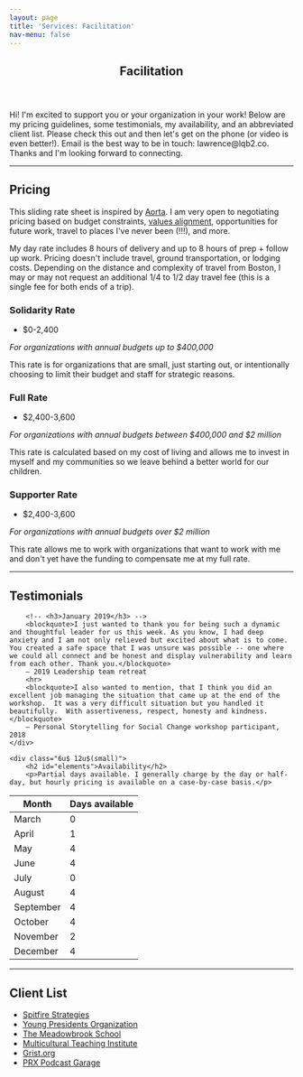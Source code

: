 ```yaml
---
layout: page
title: 'Services: Facilitation'
nav-menu: false
---
```


<!-- Main -->
<div id="main" class="alt">

<!-- One -->
<section id="one">
	<div class="inner">
		<header class="major">
			<h1>Facilitation</h1>
		</header>
		<p>Hi! I'm excited to support you or your organization in your work! Below are my pricing guidelines, some testimonials, my availability, and an abbreviated client list. Please check this out and then let's get on the phone (or video is even better!). Email is the best way to be in touch: lawrence@lqb2.co. Thanks and I'm looking forward to connecting. 

<hr class="major" />

<!-- Content -->
<h2 id="content">Pricing</h2>
<p>
	This sliding rate sheet is inspired by <a href="http://aorta.coop/rates/">Aorta</a>. I am very open to negotiating pricing based on budget constraints, <a href="http://www.lawrencebarrinerii.com/vision" target="_blank">values alignment</a>, opportunities for future work, travel to places I've never been (!!!), and more. 
</p>
<p>My day rate includes 8 hours of delivery and up to 8 hours of prep + follow up work. Pricing doesn't include travel, ground transportation, or lodging costs. Depending on the distance and complexity of travel from Boston, I may or may not request an additional 1/4 to 1/2 day travel fee (this is a single fee for both ends of a trip).</p>
<div class="row">
	<div class="4u 12u$(medium)">
		<h3>Solidarity Rate</h3>
		<ul class="actions">
			<li><span class="button special disabled">$0-2,400</span></li>
		</ul>
		<p><i>For organizations with annual budgets up to $400,000</i></p>
		<p>This rate is for organizations that are small, just starting out, or intentionally choosing to limit their budget and staff for strategic reasons.</p>
	</div>
	<div class="4u 12u$(medium)">
		<h3>Full Rate</h3>
		<ul class="actions">
			<li><span class="button special">$2,400-3,600</span></li>
		</ul>
		<p><i>For organizations with annual budgets between $400,000 and $2 million</i></p>
		<p>This rate is calculated based on my cost of living and allows me to invest in myself and my communities so we leave behind a better world for our children. </p>
	</div>
	<div class="4u$ 12u$(medium)">
		<h3>Supporter Rate</h3>
		<ul class="actions">
			<li><span class="button special disabled">$2,400-3,600</span></li>
		</ul>
		<p><i>For organizations with annual budgets over $2 million</i></p>
		<p>This rate allows me to work with organizations that want to work with me and don't yet have the funding to compensate me at my full rate.</p>
	</div>
</div>

	

<hr class="major" />

<!-- <h2 id="content">Testimonials</h2> -->
<!-- <p></p> -->

<div class="row">
	<div class="6u 12u$(small)">
		<h2 id="content">Testimonials</h2>

		<!-- <h3>January 2019</h3> -->
		<blockquote>I just wanted to thank you for being such a dynamic and thoughtful leader for us this week. As you know, I had deep anxiety and I am not only relieved but excited about what is to come. You created a safe space that I was unsure was possible -- one where we could all connect and be honest and display vulnerability and learn from each other. Thank you.</blockquote>
		– 2019 Leadership team retreat
		<hr> 
		<blockquote>I also wanted to mention, that I think you did an excellent job managing the situation that came up at the end of the workshop.  It was a very difficult situation but you handled it beautifully.  With assertiveness, respect, honesty and kindness.</blockquote>
		— Personal Storytelling for Social Change workshop participant, 2018
	</div>

	<div class="6u$ 12u$(small)">
		<h2 id="elements">Availability</h2>
		<p>Partial days available. I generally charge by the day or half-day, but hourly pricing is available on a case-by-case basis.</p>

<div class="table-wrapper">
	<table class="alt">
		<thead>
			<tr>
				<th>Month</th>
				<th>Days available</th>
			</tr>
		</thead>
		<tbody>
			<tr>
				<td>March</td>
				<td>0</td>
			</tr>
			<tr>
				<td>April</td>
				<td>1</td>
			</tr>
			<tr>
				<td>May</td>
				<td>4</td>
			</tr>
			<tr>
				<td>June</td>
				<td>4</td>
			</tr>
			<tr>
				<td>July</td>
				<td>0</td>
			</tr>
			<tr>
				<td>August</td>
				<td>4</td>
			</tr>
			<tr>
				<td>September</td>
				<td>4</td>
			</tr>
			<tr>
				<td>October</td>
				<td>4</td>
			</tr>
			<tr>
				<td>November</td>
				<td>2</td>
			</tr>
			<tr>
				<td>December</td>
				<td>4</td>
			</tr>
		</tbody>
	</table>
			
</div>
	</div>
</div>

<hr class="major" />


<!-- Elements -->
<h2 id="elements">Client List</h2>

<ul>
 <li><a href="https://www.spitfirestrategies.com">Spitfire Strategies</a></li>
 <li><a href="https://www.ypo.org">Young Presidents Organization</a></li>
 <li><a href="https://www.meadowbrook-ma.org">The Meadowbrook School</a></li>
 <li><a href="http://www.multiculturalteaching.org">Multicultural Teaching Institute</a></li>
 <li><a href="https://grist.org">Grist.org</a></li>
 <li><a href="https://www.podcastgarage.org">PRX Podcast Garage</a></li>
</ul>
